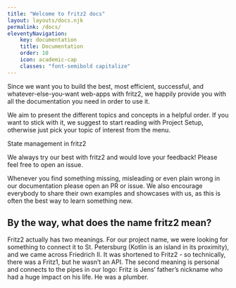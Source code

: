 ```yaml
---
title: "Welcome to fritz2 docs"
layout: layouts/docs.njk 
permalink: /docs/ 
eleventyNavigation:
    key: documentation 
    title: Documentation 
    order: 10
    icon: academic-cap
    classes: "font-semibold capitalize"
---
```


Since we want you to build the best, most efficient, successful, and whatever-else-you-want web-apps with fritz2, we happily provide you with all the documentation you need in order to use it.

We aim to present the different topics and concepts in a helpful order. If you want to stick with it, we suggest to start reading with Project Setup, otherwise just pick your topic of interest from the menu.

State management in fritz2

We always try our best with fritz2 and would love your feedback! Please feel free to open an issue.

Whenever you find something missing, misleading or even plain wrong in our documentation please open an PR or issue. We also encourage everybody to share their own examples and showcases with us, as this is often the best way to learn something new.

## By the way, what does the name fritz2 mean?
Fritz2 actually has two meanings. For our project name, we were looking for something to connect it to St. Petersburg (Kotlin is an island in its proximity), and we came across Friedrich II. It was shortened to Fritz2 - so technically, there was a Fritz1, but he wasn’t an API. The second meaning is personal and connects to the pipes in our logo: Fritz is Jens‘ father’s nickname who had a huge impact on his life. He was a plumber.